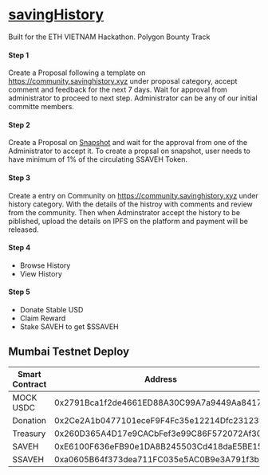 # [savingHistory](https://savinghistory.xyz)
Built for the ETH VIETNAM Hackathon. Polygon Bounty Track

#### Step 1

Create a Proposal following a template on https://community.savinghistory.xyz under proposal category, accept comment and feedback for the next 7 days. Wait for approval from administrator to proceed to next step. Administrator can be any of our initial committe members.

#### Step 2

Create a Proposal on [Snapshot](https://demo.snapshot.org/#/savinghistory.eth) and wait for the approval from one of the Administrator to accept it. To create a propsal on snapshot, user needs to have minimum of 1% of the circulating SSAVEH Token.

#### Step 3

Create a entry on Community on https://community.savinghistory.xyz under history category. With the details of the histroy with comments and review from the community. Then when Adminstrator accept the history to be piblished, upload the details on IPFS on the platform and payment will be released.

#### Step 4

- Browse History
- View History

#### Step 5

- Donate Stable USD
- Claim Reward
- Stake SAVEH to get $SSAVEH

## Mumbai Testnet Deploy

|  Smart Contract | Address  |   
|---|---|
| MOCK USDC |  0x2791Bca1f2de4661ED88A30C99A7a9449Aa84174 | 
| Donation |    0x2Ce2A1b0477101eceF9F4Fc35e12214Dfc231239   | 
| Treasury | 0x260D365A4D17e9CACbFef3e99C86F572072Af305 | 
| SAVEH | 0xE6100F636eFB90e1DA8B245503Cd418daE5BE15f | 
| SSAVEH | 0xa0605B64f373dea711FC035e5AC0B9e3A791f3b7 |
